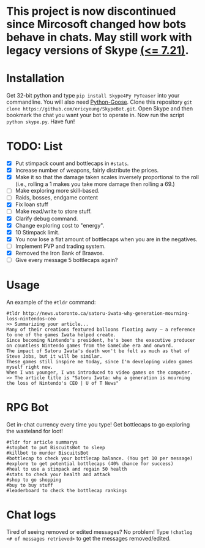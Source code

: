 This project is now discontinued since Mircosoft changed how bots behave in chats. May still work with legacy versions of Skype [(<= 7.21)](http://www.skaip.org/skype-7-21-0-100-for-windows-desktop).
==============

Installation
==============

Get 32-bit python and type ```pip install Skype4Py PyTeaser``` into your commandline. You will also need [Python-Goose](https://github.com/grangier/python-goose). 
Clone this repository ```git clone https://github.com/ericyeung/SkypeBot.git```. 
Open Skype and then bookmark the chat you want your bot to operate in. Now run the script ```python skype.py```. Have fun! 

TODO: List
==============
- [x] Put stimpack count and bottlecaps in ```#stats```. 
- [x] Increase number of weapons, fairly distribute the prices. 
- [x] Make it so that the damage taken scales inversely proportional to the roll (i.e., rolling a 1 makes you take more damage then rolling a 69.)
- [ ] Make exploring more skill-based.
- [ ] Raids, bosses, endgame content
- [x] Fix loan stuff
- [ ] Make read/write to store stuff. 
- [x] Clarify debug command. 
- [x] Change exploring cost to "energy".
- [x] 10 Stimpack limit.
- [x] You now lose a flat amount of bottlecaps when you are in the negatives. 
- [ ] Implement PVP and trading system. 
- [x] Removed the Iron Bank of Braavos. 
- [ ] Give every message 5 bottlecaps again?

Usage 
==============

An example of the ```#tldr``` command: 
```
#tldr http://news.utoronto.ca/satoru-iwata-why-generation-mourning-loss-nintendos-ceo
>> Summarizing your article...
Many of their creations featured balloons floating away – a reference to one of the games Iwata helped create.
Since becoming Nintendo's president, he's been the executive producer on countless Nintendo games from the GameCube era and onward.
The impact of Satoru Iwata's death won't be felt as much as that of Steve Jobs, but it will be similar.
These games still inspire me today, since I'm developing video games myself right now.
When I was younger, I was introduced to video games on the computer.
>> The article title is "Satoru Iwata: why a generation is mourning the loss of Nintendo's CEO | U of T News"
```

RPG Bot
==============
Get in-chat currency every time you type! Get bottlecaps to go exploring the wasteland for loot! 
```
#tldr for article summarys
#stopbot to put BiscuitsBot to sleep
#killbot to murder BiscuitsBot
#bottlecap to check your bottlecap balance. (You get 10 per message)
#explore to get potential bottlecaps (40% chance for success)
#heal to use a stimpack and regain 50 health
#stats to check your health and attack
#shop to go shopping
#buy to buy stuff
#leaderboard to check the bottlecap rankings
```

Chat logs
==============
Tired of seeing removed or edited messages? No problem! Type ```!chatlog <# of messages retrieved>``` to get the messages removed/edited. 
